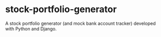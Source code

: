 # stock-portfolio-generator
A stock portfolio generator (and mock bank account tracker) developed with Python and Django.

